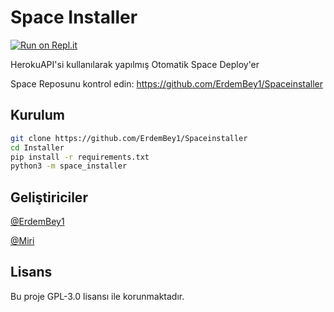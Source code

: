 # Space Installer
[![Run on Repl.it](https://repl.it/badge/github/ErdemBey1/Spaceinstaller)](https://repl.it/github/ErdemBey1/Spaceinstaller)

HerokuAPI'si kullanılarak yapılmış Otomatik Space Deploy'er

Space Reposunu kontrol edin: https://github.com/ErdemBey1/Spaceinstaller 
## Kurulum
```sh
git clone https://github.com/ErdemBey1/Spaceinstaller 
cd Installer
pip install -r requirements.txt
python3 -m space_installer
```

## Geliştiriciler
[@ErdemBey1](https://t.me/orgut)

[@Miri](https://t.me/TheMiri)

## Lisans
Bu proje GPL-3.0 lisansı ile korunmaktadır.
